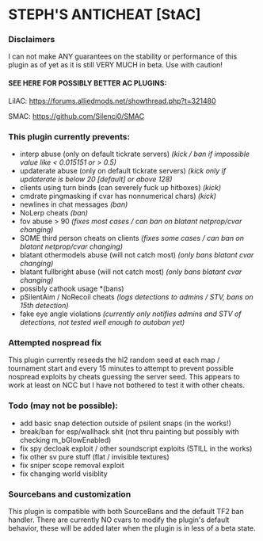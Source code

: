 # STEPH'S ANTICHEAT <span color=#FF69B4>[StAC]</span>

### Disclaimers
I can not make ANY guarantees on the stability or performance of this plugin as of yet as it is still VERY MUCH in beta. Use with caution!

#### SEE HERE FOR POSSIBLY BETTER AC PLUGINS:
LilAC: https://forums.alliedmods.net/showthread.php?t=321480

SMAC: https://github.com/Silenci0/SMAC

### This plugin currently prevents:
- interp abuse (only on default tickrate servers)
*(kick / ban if impossible value like < 0.015151 or > 0.5)*
- updaterate abuse (only on default tickrate servers)
*(kick only if updaterate is below 20 [default] or above 128)*
- clients using turn binds (can severely fuck up hitboxes)
*(kick)*
- cmdrate pingmasking if cvar has nonnumerical chars)
*(kick)*
- newlines in chat messages
*(ban)*
- NoLerp cheats
*(ban)*
- fov abuse > 90
*(fixes most cases / can ban on blatant netprop/cvar changing)*
- SOME third person cheats on clients
*(fixes some cases / can ban on blatant netprop/cvar changing)*
- blatant othermodels abuse (will not catch most)
*(only bans blatant cvar changing)*
- blatant fullbright abuse (will not catch most)
*(only bans blatant cvar changing)*
- possibly cathook usage
*(bans)
- pSilentAim / NoRecoil cheats
*(logs detections to admins / STV, bans on 15th detection)*
- fake eye angle violations
*(currently only notifies admins and STV of detections, not tested well enough to autoban yet)*


### Attempted nospread fix
This plugin currently reseeds the hl2 random seed at each map / tournament start and every 15 minutes to attempt to prevent possible nospread exploits by cheats guessing the server seed. This appears to work at least on NCC but I have not bothered to test it with other cheats.

### Todo (may not be possible):
- add basic snap detection outside of psilent snaps (in the works!)
- break/ban for esp/wallhack shit (not thru painting but possibly with checking m_bGlowEnabled)
- fix spy decloak exploit / other soundscript exploits (STILL in the works)
- fix other sv pure stuff (flat / invisible textures)
- fix sniper scope removal exploit
- fix changing world visiblity

### Sourcebans and customization
This plugin is compatible with both SourceBans and the default TF2 ban handler.
There are currently NO cvars to modify the plugin's default behavior, these will be added later when the plugin is in less of a beta state.

